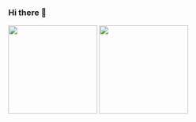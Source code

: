 ### Hi there 👋

<div>
  <img height="180em" align="center" src="https://github-readme-stats-eight-theta.vercel.app/api?username=carlos01amc&show_icons=true&theme=dark&include_all_commits=true&count_private=true"/>
    <img height="180em"  align="center" src="https://github-readme-stats.vercel.app/api/top-langs/?username=BrunoFernandes25&layout=compact&langs_count=7&theme=github_dark" />
 </div>
